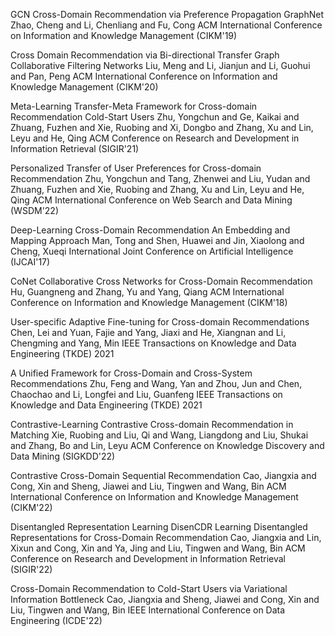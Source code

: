 GCN
Cross-Domain Recommendation via Preference Propagation GraphNet
Zhao, Cheng and Li, Chenliang and Fu, Cong
ACM International Conference on Information and Knowledge Management (CIKM'19)

Cross Domain Recommendation via Bi-directional Transfer Graph Collaborative Filtering Networks
Liu, Meng and Li, Jianjun and Li, Guohui and Pan, Peng
ACM International Conference on Information and Knowledge Management (CIKM'20)

Meta-Learning
Transfer-Meta Framework for Cross-domain Recommendation Cold-Start Users
Zhu, Yongchun and Ge, Kaikai and Zhuang, Fuzhen and Xie, Ruobing and Xi, Dongbo and Zhang, Xu and Lin, Leyu and He, Qing
ACM Conference on Research and Development in Information Retrieval (SIGIR'21)

Personalized Transfer of User Preferences for Cross-domain Recommendation
Zhu, Yongchun and Tang, Zhenwei and Liu, Yudan and Zhuang, Fuzhen and Xie, Ruobing and Zhang, Xu and Lin, Leyu and He, Qing
ACM International Conference on Web Search and Data Mining (WSDM'22)

Deep-Learning
Cross-Domain Recommendation An Embedding and Mapping Approach
Man, Tong and Shen, Huawei and Jin, Xiaolong and Cheng, Xueqi
International Joint Conference on Artificial Intelligence (IJCAI'17)

CoNet Collaborative Cross Networks for Cross-Domain Recommendation
Hu, Guangneng and Zhang, Yu and Yang, Qiang
ACM International Conference on Information and Knowledge Management (CIKM'18)

User-specific Adaptive Fine-tuning for Cross-domain Recommendations
Chen, Lei and Yuan, Fajie and Yang, Jiaxi and He, Xiangnan and Li, Chengming and Yang, Min
IEEE Transactions on Knowledge and Data Engineering (TKDE) 2021

A Unified Framework for Cross-Domain and Cross-System Recommendations
Zhu, Feng and Wang, Yan and Zhou, Jun and Chen, Chaochao and Li, Longfei and Liu, Guanfeng
IEEE Transactions on Knowledge and Data Engineering (TKDE) 2021

Contrastive-Learning
Contrastive Cross-domain Recommendation in Matching
Xie, Ruobing and Liu, Qi and Wang, Liangdong and Liu, Shukai and Zhang, Bo and Lin, Leyu
ACM Conference on Knowledge Discovery and Data Mining (SIGKDD'22)

Contrastive Cross-Domain Sequential Recommendation
Cao, Jiangxia and Cong, Xin and Sheng, Jiawei and Liu, Tingwen and Wang, Bin
ACM International Conference on Information and Knowledge Management (CIKM'22)

Disentangled Representation Learning
DisenCDR Learning Disentangled Representations for Cross-Domain Recommendation
Cao, Jiangxia and Lin, Xixun and Cong, Xin and Ya, Jing and Liu, Tingwen and Wang, Bin
ACM Conference on Research and Development in Information Retrieval (SIGIR'22)

Cross-Domain Recommendation to Cold-Start Users via Variational Information Bottleneck
Cao, Jiangxia and Sheng, Jiawei and Cong, Xin and Liu, Tingwen and Wang, Bin
IEEE International Conference on Data Engineering (ICDE'22)